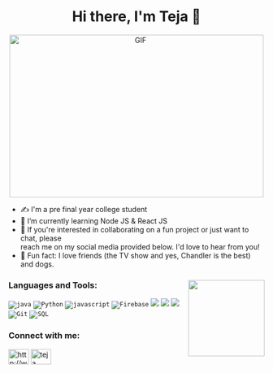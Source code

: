 
<h1 align="center">Hi there, I'm Teja 👋 </h1>

<div align="center">
  <img  alt="GIF" src="assets/tumblr_mt3lpxmL0v1r0dbsno1_500.gif" width="500" height="320" />
</div>


- ✍ I'm a pre final year college student
- :rocket: I’m currently learning Node JS & React JS 
- 💌 If you're interested in collaborating on a fun project or just want to chat, please  <br> reach me on my social media provided below. I'd love to hear from you!
- :dog: Fun fact: I love friends (the TV show and yes, Chandler is the best) and dogs.


### Languages and Tools:<img src="https://media.giphy.com/media/LmNwrBhejkK9EFP504/source.gif" width="150" height="150" align="right" />
<code><img src="https://img.icons8.com/color/30/000000/java-coffee-cup-logo.png" alt="java" /></code>
<code><img src="https://icons8.com/icon/13441/python" alt="Python" /></code>
<code><img src="https://img.icons8.com/color/30/000000/javascript.png" alt="javascript" /></code>
<code><img src="https://icons8.com/icon/62452/firebase" alt="Firebase" /></code>
<code><img  src="https://img.icons8.com/color/30/000000/html-5--v1.png"/></code>
<code><img src="https://img.icons8.com/color/30/000000/css3.png"/></code>
<code><img src="https://img.icons8.com/officel/30/000000/react.png"/></code>
<code><img src="https://icons8.com/icon/20906/git" alt="Git" /></code>
<code><img src="https://icons8.com/icon/ldAV1F3sx1VI/sql" alt="SQL" /></code>



<h3 align="left">Connect with me:</h3>
<p align="left">
<a href="http://www.linkedin.com/in/tejanamala15" target="blank"><img align="center" src="https://icons8.com/icon/80451/linkedin-circled" alt="http://www.linkedin.com/in/tejanamala15" height="30" width="40" /></a>
<a href="mailto:tejanamala15.com" target="blank"><img align="center" src="https://icons8.com/icon/42916/gmail-logo" alt="teja" height="30" width="40" /></a>



